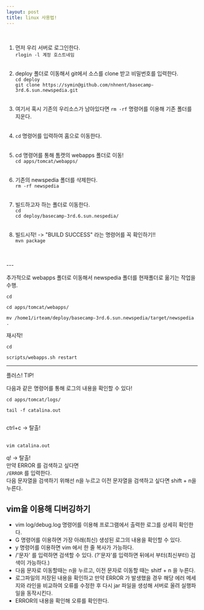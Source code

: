 ```yaml
---
layout: post
title: linux 사용법!
---
```


<br/>

1. 먼저 우리 서버로 로그인한다. <br/>
``rlogin -l 계정 호스트네임``<br/><br/>

2. deploy 폴더로 이동해서 git에서 소스를 clone 받고 비밀번호를 입력한다.<br/>
``cd deploy``<br/>
``git clone https://symin@github.com/nhnent/basecamp-3rd.6.sun.newspedia.git``<br/><br/>

3. 여기서 혹시 기존의 우리소스가 남아있다면 ``rm -rf`` 명령어를 이용해 기존 폴더를 지운다.<br/><br/>

4. ``cd`` 명령어를 입력하여 홈으로 이동한다. <br/><br/>

5. cd 명령어를 통해  톰캣의 webapps 폴더로 이동! <br/>
  ``cd apps/tomcat/webapps/``<br/><br/>

6.  기존의 newspedia 폴더를 삭제한다. <br/>
    ``rm -rf newspedia``<br/><br/>

7. 빌드하고자 하는 폴더로 이동한다. <br/>
``cd``<br/>
``cd deploy/basecamp-3rd.6.sun.nespedia/``<br/><br/>

8. 빌드시작! -> "BUILD SUCCESS" 라는 명령어를 꼭 확인하기!! <br/>
 ``mvn package`` <br/><br/>
<br/>
---

추가적으로 webapps 폴더로 이동해서 newspedia 폴더를 현재폴더로 옮기는 작업을 수행. 

```
cd

cd apps/tomcat/webapps/

mv /home1/irteam/deploy/basecamp-3rd.6.sun.newspedia/target/newspedia .
```

재시작!

```
cd

scripts/webapps.sh restart
```
---

플러스! TIP!

다음과 같은 명령어를 통해 로그의 내용을 확인할 수 있다!
```
cd apps/tomcat/logs/

tail -f catalina.out


```
ctrl+c -> 탈출! <br/>
<br/>

```
vim catalina.out 
``` 
q! -> 탈출! <br/> 
만약 ERROR 를 검색하고 싶다면 <br/> 
``/ERROR`` 를 입력한다. <br/>
다음 문자열을 검색하기 위해선 n을 누르고 이전 문자열을 검색하고 싶다면 shift + n을 누른다.<br/> 


## vim을 이용해 디버깅하기 

- vim log/debug.log 명령어를 이용해 프로그램에서 출력한 로그를 상세히 확인한다.
- G 명령어를 이용하면 가장 아래(최신) 생성된 로그의 내용을 확인할 수 있다.
- y 명령어를 이용하면 vim 에서 한 줄 복사가 가능하다. 
- /'문자' 를 입력하면 검색할 수 있다. (?'문자'를 입력하면 뒤에서 부터(최신부터) 검색이 가능하다.)
- 다음 문자로 이동할때는 n을 누르고, 이전 문자로 이동할 때는 shitf + n 을 누른다. 
- 로그파일의 저장된 내용을 확인하고 만약 ERROR 가 발생했을 경우 해당 에러 메세지와 라인을 비교하여 오류를 수정한 후 다시 jar 파일을 생성해 서버로 올려 실행파일을 동작시킨다. 
- ERROR의 내용을 확인해 오류를 확인한다. 


